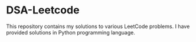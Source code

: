 # DSA-Leetcode
This repository contains my solutions to various LeetCode problems. I have provided solutions in Python programming language.
